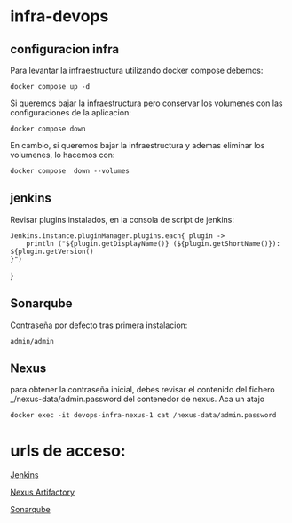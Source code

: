 # infra-devops

## configuracion infra

Para levantar la infraestructura utilizando docker compose debemos:

    docker compose up -d

Si queremos bajar la infraestructura pero conservar los volumenes con las configuraciones de la aplicacion:

    docker compose down

En cambio, si queremos bajar la infraestructura y ademas eliminar los volumenes, lo hacemos con:

    docker compose  down --volumes

## jenkins

Revisar plugins instalados, en la consola de script de jenkins:

    Jenkins.instance.pluginManager.plugins.each{ plugin -> 
        println ("${plugin.getDisplayName()} (${plugin.getShortName()}): ${plugin.getVersion()
    }")
}

## Sonarqube
Contraseña por defecto tras primera instalacion:

    admin/admin

## Nexus

para obtener la contraseña inicial, debes revisar el contenido del fichero _/nexus-data/admin.password del contenedor de nexus. Aca un atajo

    docker exec -it devops-infra-nexus-1 cat /nexus-data/admin.password

# urls de acceso:


[Jenkins](http://localhost:8080)

[Nexus Artifactory](http://localhost:8081)

[Sonarqube](http://localhost:8084)